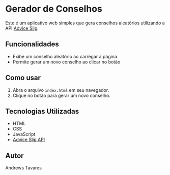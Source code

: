 # Gerador de Conselhos

Este é um aplicativo web simples que gera conselhos aleatórios utilizando a API [Advice Slip](https://api.adviceslip.com/).

## Funcionalidades
- Exibe um conselho aleatório ao carregar a página
- Permite gerar um novo conselho ao clicar no botão



## Como usar
1. Abra o arquivo `index.html` em seu navegador.
2. Clique no botão para gerar um novo conselho.

## Tecnologias Utilizadas
- HTML
- CSS
- JavaScript
- [Advice Slip API](https://api.adviceslip.com/)

## Autor
Andrews Tavares
